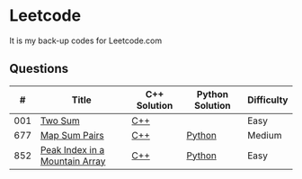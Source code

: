 # Leetcode

It is my back-up codes for Leetcode.com

## Questions
| # | Title | C++ Solution | Python Solution | Difficulty |
|---| ----- | ------------ | --------------- | ---------- |
|001|[Two Sum](https://leetcode.com/problems/two-sum/description/)| [C++](./C++/001.%20Two%20Sum.cpp)| | Easy |
|677|[Map Sum Pairs](https://leetcode.com/problems/map-sum-pairs/description/)| [C++](./C++/677.%20Map%20Sum%20Pairs.cpp)| [Python](./C++/677.%20Map%20Sum%20Pairs.py) | Medium |
|852|[Peak Index in a Mountain Array](https://leetcode.com/problems/peak-index-in-a-mountain-array/description/) | [C++](./C++/852.%20Peak%20Index%20in%20a%20Mountain%20Array.cpp) | [Python](./Python/852.%20Peak%20Index%20in%20a%20Mountain%20Array.py) | Easy |
